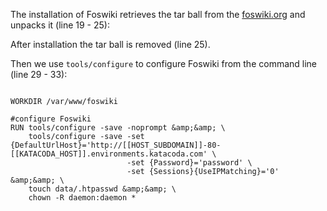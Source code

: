  The installation of Foswiki retrieves the tar ball from the [foswiki.org](../../..) and unpacks it (line 19 - 25):

 After installation the tar ball is removed (line 25).

 Then we use `tools/configure` to configure Foswiki from the command line (line 29 - 33):
```

WORKDIR /var/www/foswiki

#configure Foswiki
RUN tools/configure -save -noprompt &amp;&amp; \
    tools/configure -save -set {DefaultUrlHost}='http://[[HOST_SUBDOMAIN]]-80-[[KATACODA_HOST]].environments.katacoda.com' \
                          -set {Password}='password' \
                          -set {Sessions}{UseIPMatching}='0' &amp;&amp; \
    touch data/.htpasswd &amp;&amp; \
    chown -R daemon:daemon *

```

